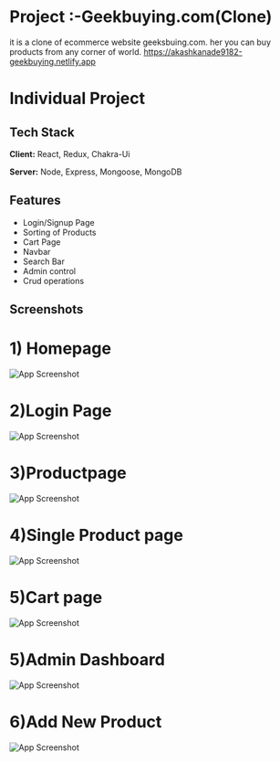 
# Project :-Geekbuying.com(Clone)

it is a clone of ecommerce website geeksbuing.com. her you can buy products from any corner of world.
https://akashkanade9182-geekbuying.netlify.app

# Individual Project


## Tech Stack

**Client:** React, Redux, Chakra-Ui

**Server:** Node, Express, Mongoose, MongoDB


## Features

- Login/Signup Page
- Sorting of Products
- Cart Page
- Navbar 
- Search Bar
- Admin control
- Crud operations
 





## Screenshots
# 1) Homepage

![App Screenshot](https://iili.io/HEnd70G.md.png)

# 2)Login Page
![App Screenshot](https://iili.io/HEn28v4.md.png)

# 3)Productpage
![App Screenshot](https://iili.io/HEn3WSj.md.png)

# 4)Single Product page
![App Screenshot](https://iili.io/HEnFbLP.md.png)
# 5)Cart page
![App Screenshot](https://iili.io/HEnKguR.md.png)

# 5)Admin Dashboard
![App Screenshot](https://iili.io/HEnq719.md.png)

# 6)Add New Product
![App Screenshot](https://iili.io/HEnB7Qp.md.png)


